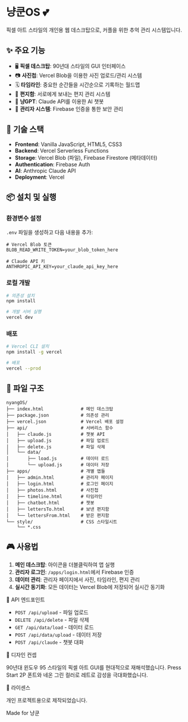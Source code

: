 # 냥쿤OS 💕

픽셀 아트 스타일의 개인용 웹 데스크탑으로, 커플을 위한 추억 관리 시스템입니다.

## ✨ 주요 기능

- 🖥️ **픽셀 데스크탑**: 90년대 스타일의 GUI 인터페이스
- 📷 **사진첩**: Vercel Blob을 이용한 사진 업로드/관리 시스템
- 🗓️ **타임라인**: 중요한 순간들을 시간순으로 기록하는 월드맵
- 💌 **편지함**: 서로에게 보내는 편지 관리 시스템
- 🤖 **냥GPT**: Claude API를 이용한 AI 챗봇
- 🔐 **관리자 시스템**: Firebase 인증을 통한 보안 관리

## 🚀 기술 스택

- **Frontend**: Vanilla JavaScript, HTML5, CSS3
- **Backend**: Vercel Serverless Functions
- **Storage**: Vercel Blob (파일), Firebase Firestore (메타데이터)
- **Authentication**: Firebase Auth
- **AI**: Anthropic Claude API
- **Deployment**: Vercel

## 📦 설치 및 실행

### 환경변수 설정

`.env` 파일을 생성하고 다음 내용을 추가:

```env
# Vercel Blob 토큰
BLOB_READ_WRITE_TOKEN=your_blob_token_here

# Claude API 키
ANTHROPIC_API_KEY=your_claude_api_key_here
```

### 로컬 개발

```bash
# 의존성 설치
npm install

# 개발 서버 실행
vercel dev
```

### 배포

```bash
# Vercel CLI 설치
npm install -g vercel

# 배포
vercel --prod
```

## 📁 파일 구조

```
nyangOS/
├── index.html              # 메인 데스크탑
├── package.json            # 의존성 관리
├── vercel.json             # Vercel 배포 설정
├── api/                    # 서버리스 함수
│   ├── claude.js           # 챗봇 API
│   ├── upload.js           # 파일 업로드
│   ├── delete.js           # 파일 삭제
│   └── data/
│       ├── load.js         # 데이터 로드
│       └── upload.js       # 데이터 저장
├── apps/                   # 개별 앱들
│   ├── admin.html          # 관리자 페이지
│   ├── login.html          # 로그인 페이지
│   ├── photos.html         # 사진첩
│   ├── timeline.html       # 타임라인
│   ├── chatbot.html        # 챗봇
│   ├── lettersTo.html      # 보낸 편지함
│   └── lettersFrom.html    # 받은 편지함
└── style/                  # CSS 스타일시트
    └── *.css
```

## 🎮 사용법

1. **메인 데스크탑**: 아이콘을 더블클릭하여 앱 실행
2. **관리자 로그인**: `/apps/login.html`에서 Firebase 인증
3. **데이터 관리**: 관리자 페이지에서 사진, 타임라인, 편지 관리
4. **실시간 동기화**: 모든 데이터는 Vercel Blob에 저장되어 실시간 동기화

🔧 API 엔드포인트

- `POST /api/upload` - 파일 업로드
- `DELETE /api/delete` - 파일 삭제
- `GET /api/data/load` - 데이터 로드
- `POST /api/data/upload` - 데이터 저장
- `POST /api/claude` - 챗봇 대화


🎨 디자인 컨셉

90년대 윈도우 95 스타일의 픽셀 아트 GUI를 현대적으로 재해석했습니다. Press Start 2P 폰트와 네온 그린 컬러로 레트로 감성을 극대화했습니다.

📝 라이센스

개인 프로젝트용으로 제작되었습니다.


Made for 냥쿤